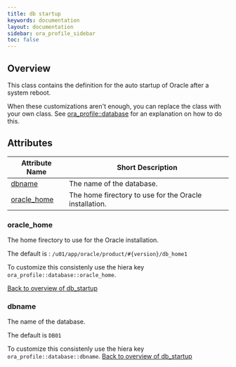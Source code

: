 ```yaml
---
title: db startup
keywords: documentation
layout: documentation
sidebar: ora_profile_sidebar
toc: false
---
```

## Overview

This class contains the definition for the auto startup of Oracle after a system reboot.

When these customizations aren't enough, you can replace the class with your own class. See [ora_profile::database](./database.html) for an explanation on how to do this.




## Attributes



Attribute Name                         | Short Description                                      |
-------------------------------------- | ------------------------------------------------------ |
[dbname](#db_startup_dbname)           | The name of the database.                              |
[oracle_home](#db_startup_oracle_home) | The home firectory to use for the Oracle installation. |




### oracle_home<a name='db_startup_oracle_home'>



The home firectory to use for the Oracle installation.

The default is : `/u01/app/oracle/product/#{version}/db_home1`

To customize this consistenly use the hiera key `ora_profile::database::oracle_home`.


[Back to overview of db_startup](#attributes)


### dbname<a name='db_startup_dbname'>



The name of the database.

The default is `DB01`

To customize this consistenly use the hiera key `ora_profile::database::dbname`.
[Back to overview of db_startup](#attributes)

